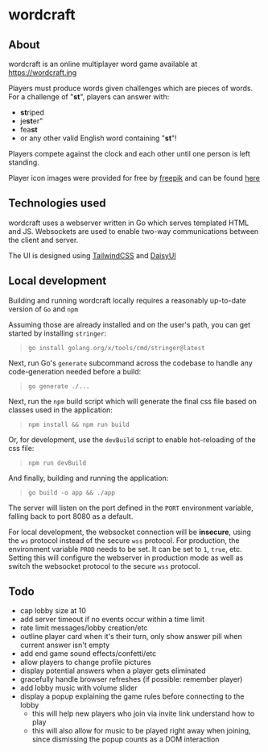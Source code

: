 # wordcraft

## About
wordcraft is an online multiplayer word game available at https://wordcraft.ing

Players must produce words given challenges which are pieces of words. For a challenge of "**st**", players can answer with:
- **st**riped
- je**st**er"
- fea**st**
- or any other valid English word containing "**st**"!

Players compete against the clock and each other until one person is left standing.

Player icon images were provided for free by [freepik](https://freepik.com) and can be found [here](https://www.freepik.com/free-vector/cute-animal-icons-collection_1121413.htm)

## Technologies used
wordcraft uses a webserver written in Go which serves templated HTML and JS. Websockets are used to enable two-way communications between the client and server.

The UI is designed using [TailwindCSS](https://tailwindcss.com/) and [DaisyUI](https://daisyui.com/)

## Local development
Building and running wordcraft locally requires a reasonably up-to-date version of `Go` and `npm`

Assuming those are already installed and on the user's path, you can get started by installing `stringer`:
> `go install golang.org/x/tools/cmd/stringer@latest`

Next, run Go's `generate` subcommand across the codebase to handle any code-generation needed before a build:
> `go generate ./...`

Next, run the `npm` build script which will generate the final css file based on classes used in the application:
> `npm install && npm run build`

Or, for development, use the `devBuild` script to enable hot-reloading of the css file:
> `npm run devBuild`

And finally, building and running the application:
> `go build -o app && ./app`

The server will listen on the port defined in the `PORT` environment variable, falling back to port 8080 as a default.

For local development, the websocket connection will be **insecure**, using the `ws` protocol instead of the secure `wss` protocol.
For production, the environment variable `PROD` needs to be set. It can be set to `1`, `true`, etc. Setting this will configure the webserver in production mode as well as switch the websocket protocol to the secure `wss` protocol.



## Todo
- cap lobby size at 10
- add server timeout if no events occur within a time limit
- rate limit messages/lobby creation/etc
- outline player card when it's their turn, only show answer pill when current answer isn't empty
- add end game sound effects/confetti/etc
- allow players to change profile pictures
- display potential answers when a player gets eliminated
- gracefully handle browser refreshes (if possible: remember player)
- add lobby music with volume slider
- display a popup explaining the game rules before connecting to the lobby 
  - this will help new players who join via invite link understand how to play
  - this will also allow for music to be played right away when joining, since dismissing the popup counts as a DOM interaction